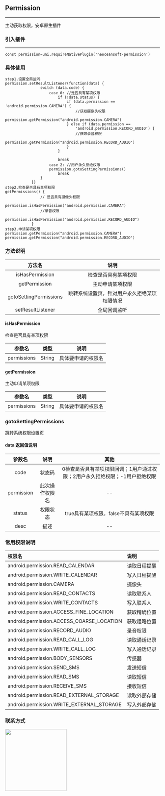 ## Permission
***
主动获取权限，安卓原生插件



### 引入插件
***
```
const permission=uni.requireNativePlugin('neoceansoft-permission')
```
### 具体使用
```
step1.设置全局监听
permission.setResultListener(function(data) {
				switch (data.code) {
					case 0: //是否具有某项权限
						if (!data.status) {
							if (data.permission == 'android.permission.CAMERA') {
								//获取摄像头权限
								permission.getPermission("android.permission.CAMERA")
							} else if (data.permission ==
								'android.permission.RECORD_AUDIO') {
								//获取录音权限
								permission.getPermission("android.permission.RECORD_AUDIO")
							}
						}

						break
					case 2: //用户永久拒绝权限
					permission.gotoSettingPermissions()
						break
				}
			})
step2.检查是否具有某项权限
getPermissions() {
				// 是否具有摄像头权限
				permission.isHasPermission("android.permission.CAMERA")
				//录音权限
				permission.isHasPermission("android.permission.RECORD_AUDIO")
			}
step3.申请某项权限
permission.getPermission("android.permission.CAMERA")
permission.getPermission("android.permission.RECORD_AUDIO")

```
### 方法说明


|方法名|说明|
|:-:|:-:|
|isHasPermission|检查是否具有某项权限|
|getPermission|主动申请某项权限|
|gotoSettingPermissions|跳转系统设置页，针对用户永久拒绝某项权限情况|
|setResultListener|全局回调监听|

#### isHasPermission
检查是否具有某项权限

|参数名|类型|说明|
|:-:|:-:|:-:|
|permissions|String|具体要申请的权限名|


#### getPermission
主动申请某项权限

|参数名|类型|说明|
|:-:|:-:|:-:|
|permissions|String|具体要申请的权限名|

### gotoSettingPermissions
跳转系统权限设置页


#### data 返回值说明
|参数名|说明|其他|
|:-:|:-:|:-:|
|code|状态码|0检查是否具有某项权限回调；1用户通过权限；2用户永久拒绝权限；-1用户拒绝权限|
|permission|此次操作权限名|--|
|status|权限状态|true具有某项权限，false不具有某项权限|
|desc|描述|--|

### 常用权限说明

|权限名|说明|
|:-|:-|
|android.permission.READ_CALENDAR|读取日程提醒|
|android.permission.WRITE_CALENDAR|写入日程提醒|
|android.permission.CAMERA|摄像头|
|android.permission.READ_CONTACTS|读取联系人|
|android.permission.WRITE_CONTACTS|写入联系人|
|android.permission.ACCESS_FINE_LOCATION|获取精确位置|
|android.permission.ACCESS_COARSE_LOCATION|获取粗略位置|
|android.permission.RECORD_AUDIO|录音权限|
|android.permission.READ_CALL_LOG|读取通话记录|
|android.permission.WRITE_CALL_LOG|写入通话记录|
|android.permission.BODY_SENSORS|传感器|
|android.permission.SEND_SMS|发送短信|
|android.permission.READ_SMS|读取短信|
|android.permission.RECEIVE_SMS|接收短信|
|android.permission.READ_EXTERNAL_STORAGE|读取外部存储|
|android.permission.WRITE_EXTERNAL_STORAGE|写入外部存储|


### 联系方式

<image width="200" height="200" src="https://vkceyugu.cdn.bspapp.com/VKCEYUGU-76bc01f3-459d-45af-a737-3774c14b75ba/6a8f9c93-9869-4dd7-a6b7-ee9a2c00fb00.jpg"/>
